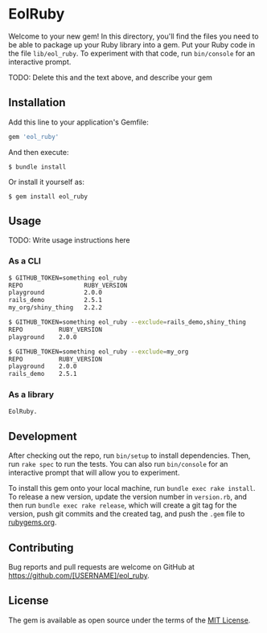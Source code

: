 # EolRuby

Welcome to your new gem! In this directory, you'll find the files you need to be able to package up your Ruby library into a gem. Put your Ruby code in the file `lib/eol_ruby`. To experiment with that code, run `bin/console` for an interactive prompt.

TODO: Delete this and the text above, and describe your gem

## Installation

Add this line to your application's Gemfile:

```ruby
gem 'eol_ruby'
```

And then execute:

    $ bundle install

Or install it yourself as:

    $ gem install eol_ruby

## Usage

TODO: Write usage instructions here

### As a CLI

```sh
$ GITHUB_TOKEN=something eol_ruby
REPO                 RUBY_VERSION
playground           2.0.0
rails_demo           2.5.1
my_org/shiny_thing   2.2.2

$ GITHUB_TOKEN=something eol_ruby --exclude=rails_demo,shiny_thing
REPO          RUBY_VERSION
playground    2.0.0

$ GITHUB_TOKEN=something eol_ruby --exclude=my_org
REPO          RUBY_VERSION
playground    2.0.0
rails_demo    2.5.1
```

### As a library

```sh
EolRuby.
```

## Development

After checking out the repo, run `bin/setup` to install dependencies. Then, run `rake spec` to run the tests. You can also run `bin/console` for an interactive prompt that will allow you to experiment.

To install this gem onto your local machine, run `bundle exec rake install`. To release a new version, update the version number in `version.rb`, and then run `bundle exec rake release`, which will create a git tag for the version, push git commits and the created tag, and push the `.gem` file to [rubygems.org](https://rubygems.org).

## Contributing

Bug reports and pull requests are welcome on GitHub at https://github.com/[USERNAME]/eol_ruby.

## License

The gem is available as open source under the terms of the [MIT License](https://opensource.org/licenses/MIT).
